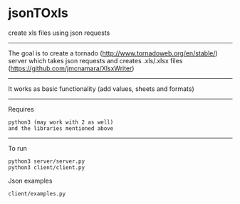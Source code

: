 jsonTOxls
=========

create xls files using json requests
___

The goal is to create a tornado (http://www.tornadoweb.org/en/stable/) server which takes json requests and creates .xls/.xlsx files (https://github.com/jmcnamara/XlsxWriter)

___
It works as basic functionality (add values, sheets and formats)
___
Requires

    python3 (may work with 2 as well)
    and the libraries mentioned above
___
To run

    python3 server/server.py
    python3 client/client.py

Json examples 

    client/examples.py

